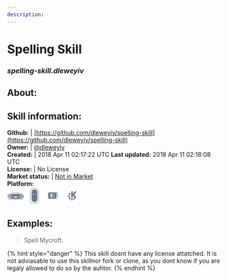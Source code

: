 ```yaml
---
description: 
---
```


# Spelling Skill  
### _spelling-skill.dleweyiv_  
## About:  


## Skill information:  
**Github:** | [https://github.com/dleweyiv/spelling-skill](https://github.com/dleweyiv/spelling-skill)  
**Owner:** | [@dleweyiv](https://github.com/dleweyiv)  
**Created:** | 2018 Apr 11 02:17:22 UTC  **Last updated:** 2018 Apr 11 02:18:08 UTC  
**License:** | No License  
**Market status:** | [Not in Market](https://market.mycroft.ai/skill/)  
**Platform:**  
 ![Mark I](../.gitbook/assets/mark-1-icon.png)  ![Mark II](../.gitbook/assets/mark-2-icon.png)  ![Picroft](../.gitbook/assets/picroft-icon.png)  ![plasmoid](../.gitbook/assets/kde.png)   
## Examples:  
> Spell Mycroft.  
  
{% hint style="danger" %}
This skill dosnt have any license attatched. It is not adviasable to use this skillnor fork or clone, as you dont know if you are legaly allowed to do so by the auhtor.
{% endhint %}
